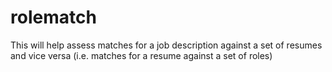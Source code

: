 # rolematch
This will help assess matches for a job description against a set of resumes and vice versa (i.e. matches for a resume against a set of roles)

